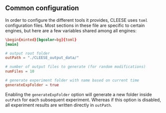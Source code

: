 

## Common configuration

In order to configure the different tools it provides, CLEESE uses `toml` configuration files. Most sections in these file are specific to
certain engines, but here are a few variables shared among all engines:

```toml
\begin{minted}[bgcolor=bg]{toml}
[main]

# output root folder
outPath = "./CLEESE_output_data/"

# number of output files to generate (for random modifications)
numFiles = 10

# generate experiment folder with name based on current time
generateExpFolder = true
```

Enabling the `generateExpFolder` option will generate a new folder inside `outPath` for each subsequent experiment. Whereas if this option
is disabled, all experiment results are written directly in `outPath`.


